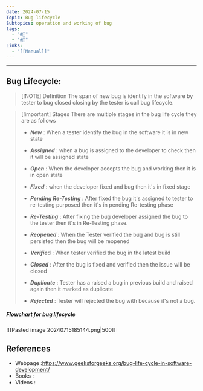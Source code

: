 ```yaml
---
date: 2024-07-15
Topic: Bug lifecycle
Subtopics: operation and working of bug
tags:
  - "#🦋"
  - "#👨"
Links:
  - "[[Manual]]"
---
```


---
## Bug Lifecycle:

> [!NOTE] Definition
> The span of new bug is identify  in the software by tester to bug closed closing by the tester is  call bug lifecycle.


> [!important] Stages
>  There are multiple stages in the bug life cycle they are as follows
>  - ***New*** : When a tester identify the bug in the software it is in new state
>  - ***Assigned*** : when a bug is assigned to the developer to check then it will be assigned state  
>  - ***Open*** : When the developer accepts the bug and working then it is in open state
>  - ***Fixed*** : when the developer fixed and bug  then it's in fixed stage 
>  - ***Pending Re-Testing*** : After fixed the bug it's assigned to tester to re-testing purposed then it's in pending Re-testing phase
>  - ***Re-Testing*** : After fixing the bug developer assigned the bug to the tester then it's in Re-Testing phase.
>  - ***Reopened*** : When the Tester verified the bug and bug is still persisted then the bug will be reopened 
>  - ***Verifie***d : When tester verified the bug in the latest build
>  - ***Closed*** : After the bug is fixed and verified then the issue will be closed 
>
>  - ***Duplicate*** : Tester has a raised a bug in previous build and raised again then it marked as duplicate
>  - ***Rejected*** : Tester will rejected the bug with because it's not a bug.


##### Flowchart for bug lifecycle

![[Pasted image 20240715185144.png\|500]]

## References
- Webpage :https://www.geeksforgeeks.org/bug-life-cycle-in-software-development/
- Books   :
- Videos  :
